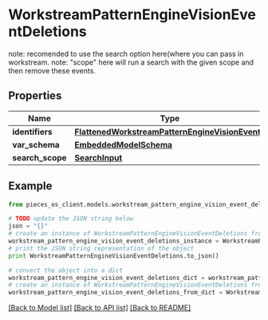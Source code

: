 # WorkstreamPatternEngineVisionEventDeletions

note: recomended to use the search option here(where you can pass in workstream. note: \"scope\" here will run a search with the given scope and then remove these events.

## Properties
Name | Type | Description | Notes
------------ | ------------- | ------------- | -------------
**identifiers** | [**FlattenedWorkstreamPatternEngineVisionEvents**](FlattenedWorkstreamPatternEngineVisionEvents.md) |  | [optional] 
**var_schema** | [**EmbeddedModelSchema**](EmbeddedModelSchema.md) |  | [optional] 
**search_scope** | [**SearchInput**](SearchInput.md) |  | [optional] 

## Example

```python
from pieces_os_client.models.workstream_pattern_engine_vision_event_deletions import WorkstreamPatternEngineVisionEventDeletions

# TODO update the JSON string below
json = "{}"
# create an instance of WorkstreamPatternEngineVisionEventDeletions from a JSON string
workstream_pattern_engine_vision_event_deletions_instance = WorkstreamPatternEngineVisionEventDeletions.from_json(json)
# print the JSON string representation of the object
print WorkstreamPatternEngineVisionEventDeletions.to_json()

# convert the object into a dict
workstream_pattern_engine_vision_event_deletions_dict = workstream_pattern_engine_vision_event_deletions_instance.to_dict()
# create an instance of WorkstreamPatternEngineVisionEventDeletions from a dict
workstream_pattern_engine_vision_event_deletions_from_dict = WorkstreamPatternEngineVisionEventDeletions.from_dict(workstream_pattern_engine_vision_event_deletions_dict)
```
[[Back to Model list]](../README.md#documentation-for-models) [[Back to API list]](../README.md#documentation-for-api-endpoints) [[Back to README]](../README.md)


